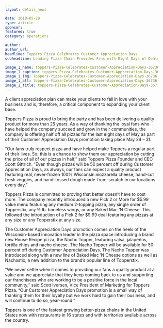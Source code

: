 ```yaml
---
layout: detail_news

date: 2018-05-29
type: article
sponsor:
featured: true
category: operations        

author:  
author_url: 
headline: Toppers Pizza Celebrates Customer Appreciation Days
subheadline: Leading Pizza Chain Provides Fans with Eight Days of Deals to End May

image_1_name: toppers-Pizza-Celebrates-Customer-Appreciation-Days-36736
image_1_caption: toppers-Pizza-Celebrates-Customer-Appreciation-Days-36736
image_1_img: Toppers-Pizza-Celebrates-Customer-Appreciation-Days-36736.jpg
image_1_alt: toppers-Pizza-Celebrates-Customer-Appreciation-Days-36736
image_1_title: toppers-Pizza-Celebrates-Customer-Appreciation-Days-36736
---
```

	
A client appreciation plan can make your clients to fall in love with your business and is, therefore, a critical component to expanding your client base.

<!--more-->Toppers Pizza is proud to bring the party and has been delivering a quality product for more than 25 years. As a way of thanking the loyal fans who have helped the company succeed and grow in their communities, the company is offering half off all pizzas for the last eight days of May as part of their Customer Appreciation Days promotion taking place May 24 &ndash; 31.

&ldquo;Our fans truly respect pizza and have helped make Toppers a regular part of their lives. So, this is a chance to show them our appreciation by cutting the price of all of our pizzas in half,&rdquo; said Toppers Pizza Founder and CEO Scott Gittrich. &ldquo;Even though pizzas will be 50 percent off during Customer Appreciation Days, as always, our fans can expect a quality product featuring real, never-frozen 100% Wisconsin mozzarella cheese, hand-cut fresh veggies, and hand-tossed dough made-from-scratch in our locations every day.&rdquo;

Toppers Pizza is committed to proving that better doesn&rsquo;t have to cost more. The company recently introduced a new Pick 2 or More for $5.99 value menu featuring any medium 2-topping pizza, any single order of Topperstix, any &frac12; lb. boneless wings, or any Baked Mac &lsquo;N Cheese. This followed the introduction of a Pick 2 for $9.99 deal featuring any pizzas at any size or any Topperstix at any size.

The Customer Appreciation Days promotion comes on the heels of the Wisconsin-based innovation leader in the pizza space introducing a brand new House Recipe pizza, the Nacho Topper, featuring salsa, jalape&ntilde;os, tortilla chips and nacho cheese. The Nacho Topper will be available for 50 percent off during Customer Appreciation Days. The Nacho Topper was introduced along with a new line of Baked Mac &lsquo;N Cheese options as well as Nachostix, a new addition to the brand&rsquo;s popular line of Topperstix.

&ldquo;We never settle when it comes to providing our fans a quality product at a value and we appreciate that they keep coming back to us and supporting our franchisees who are working to be a positive force in the local community,&rdquo; said Scott Iversen, Vice President of Marketing for Toppers Pizza. &ldquo;Our Customer Appreciation Days promotion is a small way of thanking them for their loyalty but we work hard to gain their business, and will continue to do so, year-round.&rdquo;

Toppers is one of the fastest growing better-pizza chains in the United States now with restaurants in 16 states and with territories available across the country.
